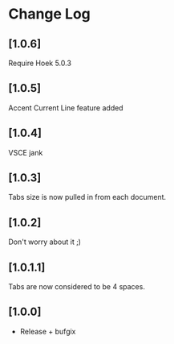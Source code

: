 # Change Log

## [1.0.6]

Require Hoek 5.0.3

## [1.0.5]

Accent Current Line feature added

## [1.0.4]

VSCE jank

## [1.0.3]

Tabs size is now pulled in from each document.

## [1.0.2]

Don't worry about it ;)

## [1.0.1.1]

Tabs are now considered to be 4 spaces.

## [1.0.0]
- Release + bufgix
